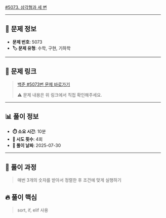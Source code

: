 [#5073. 삼각형과 세 변](https://www.acmicpc.net/problem/5073)
<img src="https://static.solved.ac/tier_small/3.svg" width="16" height="16">

---

## 📍 문제 정보

- **문제 번호**: 5073
- **🏷️ 문제 유형**: 수학, 구현, 기하학

---

## 📝 문제 링크

> [백준 #5073번 문제 바로가기](https://www.acmicpc.net/problem/5073)
> 
> ⚠️ 문제 내용은 위 링크에서 직접 확인해주세요.

---

## 📊 풀이 정보

- **⏱️ 소요 시간**: 10분
- **🔄 시도 횟수**: 4회
- **📅 풀이 날짜**: 2025-07-30

---

## 💭 풀이 과정

> 매번 3개의 숫자를 받아서 정렬한 후 조건에 맞게 실행하기

## 🔥 풀이 핵심

> sort, if, elif 사용
